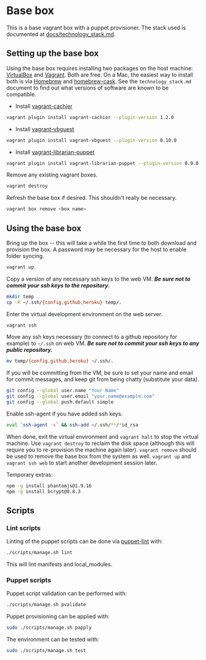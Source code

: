 # Base box

This is a base vagrant box with a puppet provisioner.  The stack used is documented at [docs/technology_stack.md](docs/technology_stack.md).

## Setting up the base box

Using the base box requires installing two packages on the host machine: [VirtualBox](https://www.virtualbox.org/) and [Vagrant](http://www.vagrantup.com/).  Both are free.  On a Mac, the easiest way to install both is via [Homebrew](http://mxcl.github.io/homebrew/) and [homebrew-cask](https://github.com/phinze/homebrew-cask).  See the `technology_stack.md` document to find out what versions of software are known to be compatible.

- Install [vagrant-cachier](https://github.com/fgrehm/vagrant-cachier/)

```bash
vagrant plugin install vagrant-cachier --plugin-version 1.2.0
```

- Install [vagrant-vbguest](https://github.com/dotless-de/vagrant-vbguest)

```bash
vagrant plugin install vagrant-vbguest --plugin-version 0.10.0
```

- Install [vagrant-librarian-puppet](https://github.com/mhahn/vagrant-librarian-puppet)

```bash
vagrant plugin install vagrant-librarian-puppet --plugin-version 0.9.0
```

Remove any existing vagrant boxes.
	
```bash
vagrant destroy
```

Refresh the base box if desired.  This shouldn't really be necessary.

```bash
vagrant box remove <box name>
```

## Using the base box

Bring up the box -- this will take a while the first time to both download and provision the box.  A password may be necessary for the host to enable folder syncing.

```bash
vagrant up
```

Copy a version of any necessary ssh keys to the web VM.  ***Be sure not to commit your ssh keys to the repository.***

```bash
mkdir temp
cp -R ~/.ssh/{config,github,heroku} temp/.
```

Enter the virtual development environment on the web server.

```bash
vagrant ssh
```

Move any ssh keys necessary (to connect to a github repository for example) to `~/.ssh` on web VM.  ***Be sure not to commit your ssh keys to any public repository.***

```bash
mv temp/{config,github,heroku} ~/.ssh/.
```

If you will be committing from the VM, be sure to set your name and email for commit messages, and keep git from being chatty (substitute your data).

```bash
git config --global user.name "Your Name"
git config --global user.email "your.name@example.com"
git config --global push.default simple
```

Enable ssh-agent if you have added ssh keys.

```bash
eval `ssh-agent -s` && ssh-add ~/.ssh/**/*id_rsa
```

When done, exit the virtual environment and `vagrant halt` to stop the virtual machine.  Use `vagrant destroy` to reclaim the disk space (although this will require you to re-provision the machine again later).  `vagrant remove` should be used to remove the base box from the system as well.  `vagrant up` and `vagrant ssh web` to start another development session later.

Temporary extras:

```bash
npm -g install phantomjs@1.9.16
npm -g install bcrypt@0.8.3
```

## Scripts

### Lint scripts

Linting of the puppet scripts can be done via [puppet-lint](http://puppet-lint.com/) with:

```bash
./scripts/manage.sh lint
```

This will lint manifests and local_modules.

### Puppet scripts

Puppet script validation can be performed with:

```bash
./scripts/manage.sh pvalidate
```

Puppet provisioning can be applied with:

```bash
sudo ./scripts/manage.sh papply
```

The environment can be tested with:

```bash
sudo ./scripts/manage.sh test
```
